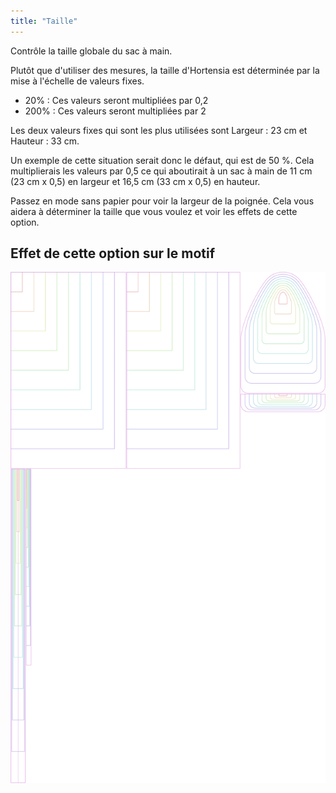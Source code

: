 ```yaml
---
title: "Taille"
---
```


Contrôle la taille globale du sac à main.

Plutôt que d'utiliser des mesures, la taille d'Hortensia est déterminée par la mise à l'échelle de valeurs fixes.

- 20% : Ces valeurs seront multipliées par 0,2
- 200% : Ces valeurs seront multipliées par 2

Les deux valeurs fixes qui sont les plus utilisées sont Largeur : 23 cm et Hauteur : 33 cm.

<Note>

Un exemple de cette situation serait donc le défaut, qui est de 50 %. Cela multiplierais les valeurs par 0,5 ce qui aboutirait à un sac à main de 11 cm (23 cm x 0,5) en largeur et 16,5 cm (33 cm x 0,5) en hauteur.

</Note>

<Tip>

Passez en mode sans papier pour voir la largeur de la poignée. Cela vous aidera à déterminer la taille que vous voulez et voir les effets de cette option.

</Tip>

## Effet de cette option sur le motif

![Cette image montre l'effet de cette option en superposant plusieurs variantes qui ont une valeur différente pour cette option](hortensia_size_sample.svg "Effet de cette option sur le modèle")
